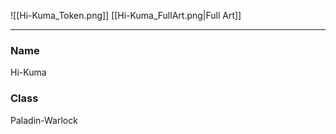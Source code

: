 ![[Hi-Kuma_Token.png]]
[[Hi-Kuma_FullArt.png|Full Art]]

---

### Name
Hi-Kuma
### Class
Paladin-Warlock